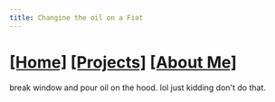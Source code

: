```yaml
---
title: Changine the oil on a Fiat
---
```


# [[Home]][0] [[Projects]][1] [[About Me]][2]

break window and pour oil on the hood. lol just kidding don't do that.

[0]: /
[1]: /projects/
[2]: /about/
